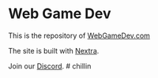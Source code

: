 # Web Game Dev

This is the repository of [WebGameDev.com](https://www.webgamedev.com)

The site is built with [Nextra](https://nextra.site/).

Join our [Discord](https://webgamedev.com/discord).
#   c h i l l i n  
 